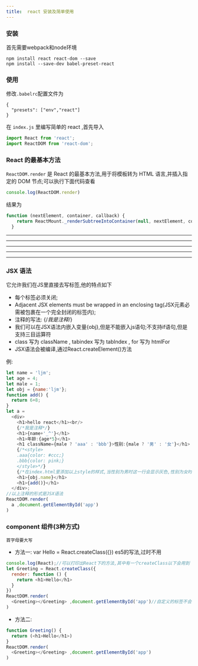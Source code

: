 ```yaml
---
title:  react 安装及简单使用
---
```


### 安装

首先需要webpack和node环境

```
npm install react react-dom --save
npm install --save-dev babel-preset-react
```

### 使用

修改`.babelrc`配置文件为

```
{
  "presets": ["env","react"]
}
```

在 `index.js` 里编写简单的 react ,首先导入

```js
import React from 'react';
import ReactDOM from 'react-dom';
```

### React 的最基本方法

`ReactDOM.render` 是 React 的最基本方法,用于将模板转为 HTML 语言,并插入指定的 DOM 节点;可以执行下面代码查看

```js
console.log(ReactDOM.render)
```

结果为

```js
function (nextElement, container, callback) {
    return ReactMount._renderSubtreeIntoContainer(null, nextElement, container, callback);
  }
```

* * *

***

*****

- - -

---------------------------------------

### JSX 语法

它允许我们在JS里直接去写标签,他的特点如下

- 每个标签必须关闭;
- Adjacent JSX elements must be wrapped in an enclosing tag(JSX元素必需被包裹在一个完全封闭的标签内);
- 注释的写法: {/*我是注释*/}
- 我们可以在JSX语法内嵌入变量{obj},但是不能嵌入js语句;不支持if语句,但是支持三目运算符
- class 写为 className , tabindex 写为 tabIndex , for 写为 htmlFor
- JSX语法会被编译,通过React.createElement()方法

例:

```js
let name = 'ljm';
let age = 4;
let male = 1;
let obj = {name:'ljm'};
function add() {
  return 6+8;
}
let a =
  <div>
    <h1>hello react</h1><br/>
    {/*我是注释*/}
    <h1>{name+'_^'}</h1>
    <h1>年龄:{age*5}</h1>
    <h1 className={male ? 'aaa' : 'bbb'}>性别:{male ? '男' : '女'}</h1>
    {/*<style>
    .aaa{color: #ccc;}
    .bbb{color: pink;}
    </style>*/}
    {/*在index.html里添加以上style的样式,当性别为男时这一行会显示灰色,性别为女时会显示粉色*/}
    <h1>{obj.name}</h1>
    <h1>{add()}</h1>
  </div>;
//以上注释的形式是JSX语法
ReactDOM.render(
  a ,document.getElementById('app')
)
```

### component 组件(3种方式)

  `首字母要大写`

- 方法一: var Hello = React.createClass({})  es5的写法,过时不用

 ```js
console.log(React);//可以打印出React下的方法,其中有一个createClass以下会用到
 let Greeting = React.createClass({
   render: function () {
     return <h1>Hello</h1>
   }
 })
 ReactDOM.render(
   <Greeting></Greeting> ,document.getElementById('app')//自定义的标签不会被渲染,会去找返回值
 )
 ```

- 方法二:

 ```js
 function Greeting() {
   return (<h1>Hello</h1>)
 }
 ReactDOM.render(
   <Greeting></Greeting> ,document.getElementById('app')
 )
 ```
